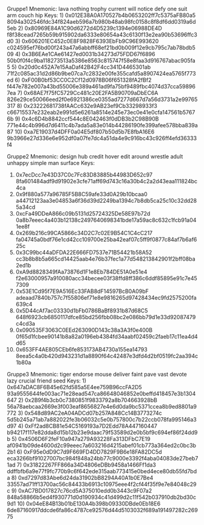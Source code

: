 Gruppe1 Mnemonic:
    lava nothing trophy current will notice defy one suit arm couch hip
Keys:
    1)  0x012E38A0A170527b4b0653202ff7c5375aFB80a5      8094a302546fdc34f824aeb596a7b980b48ab98fc0158c8f8df6dd0319a6d5eb
    2)  0x80969E84A1C90d6272d4D5239c1394e06988DE4D      f8f38cead7265b59b915902da6333e80654a43c6130f13e2ea90b53696ffc3d0
    3)  0x606201EC452c0E8F9828F6393EbFb9C96E993620      c024595ef76bd00f243a47a6abbff68ef21bd0b009f12e9cb795c7ab78bdb509
    4)  0x3B6EAe1CAe61427ed0031b34273d75FDD67f6896      50b0f0f4c9ba118273513a5386e8563c815747f58e8faa3d916767abac905fa5
    5)  0x20d0c452A7e15AaDaf42B42F4cc341D4465301ab      71f2c085ac31d2d86b9be07ca7c2832e00fe355cafd5a8907424ea5765f773ed
    6)  0xF00B0bf53CC0C2Cf12d0978B06f651328fA2fBf2      f447e782e007a43bd55006e389a461ad9fa75bf9489fbc4074d37cca598967ea
    7)  0x68AE7f75fC5729Cc481c20E2FA5B90709aDbEC6A      826e29ce50066eed2f0e6921386ce0355ad7277d667d7a56d3731a2e99765317
    8)  0x23222681738fAACc632e9AB23ef9Cb33298933f3      c66715537e232eab2e991d5e6261a8514e245e73ec0e41e0cfa147561b57676b
    9)  0x4c6D4b8842ccf544c8E042463f0dDB3b2C98B90B      771e44c4b996d7d6411c4b7ada5a83e014b44286190fe399afee578bba839a87
    10) 0xa7E19037d4DFF0a04E5df807b50d5b7E8fbA16E6      9b3966e27d336e6e952df0a07fe7dc4a51da4e9c916bc43c926ff4efd36333f4

Gruppe2 Mnemonic:
    design hub credit hover edit around wrestle adult unhappy simple man surface
Keys:
   1)   0x7ecDcc7e43D37C0c7Fc83D83885b44983D652c97      8fa601484adf9d91902e3cfe71aff69d743c16a30b4c2a2d43eaa111824bc4ca
   2)   0x9f880a577a96785F5B8C59afe33d0A29b10bcaa0      a44712123aa3e04853a6f36d39d2249ba1394c7b8db5ca25c10c32dd285a34cd
   3)   0xcFa49DDeA866c09b5131d25724325De58E97b72d      0a8b7eeec4a403b12138c2497640698341bde17a59ac8c632c1fcb91a041ee8f
   4)   0x269b216c99CA5866c34D2C7c02E9B54C1C4cC217      fa04745a0bdf76e1cd42cc109700e25ba42eaf07c5ff9f0877c84af7b6af625c
   5)   0x3C99bc44aDFDA22E666FD7537e71B54421b58A52      cc3b8b8b5a665cd14425aab4e76b37fec1a77d548213842901f2bff08ba2ed1b
   6)   0xA9d8828349fAa73876d1F1e8Eb784DE51A0e51e4      f2e63000957a910080acc34becee03f38ffd8ff386c6ddf85895e91c7e457309
   7)   0x53E1Cd95f7E9A516Ec33FAB8dF14597BcB0A09bF      adeaad7840b757c7f55806ef71e8e9816265d97428434ec9fd2575200fa639c4
   8)   0x5D44cAf7ac03330d1bFb0786BaBf8931b87d68C5      648f6923cb6850117dfce85bd256fbb08bc2e086bb79d1e33d92087479c4cd3a
   9)   0x090535F3063C0EEd263090D143c38a3A3f0e400B      0f65d1fcbee90141b8a82a0196eb4384fd34aabf02459c2faeb17c11ea4d4d65
   10)  0x653FF4AE805CEb6fe853173AB4730a155ea14793      8eea5c4a0b420d943231d1a8890f64c42487e3dfd4d2bf0519fc2aa394c1b80a

Gruppe3 Mnemonic:
    tiger endorse mouse deliver faint pave vast devote lazy crucial friend seed
Keys:
    1)  0x647aDAC8F6B45e62fd585a5E4ee759B96ccFA2D5      93a9555644fe003ac71e28ead547ca86648046852e0beffd418457e3b1304647
    2)  0x2B9f4b3cb0c7380851f9833792a8b704663928bB      56a78aebcaa2669e3f003eaf8656827e4e6d0da9bc5371ccea8b9ed8801a9772
    3)  0x548d89AC2eA04ADCd07b257A848Cc14B3773274c      5d5b245a71ab7a882022fe3b06032c5e0b757800c7b22ccb078fa995146a3d97
    4)  0xFf2ad8CB81e54C5169193a7D2Edd78A447160447      b94217f117e82dda8d15b12b23e9daac79f53589d2e0b5bf9c694ef86f24dd9b
    5)  0x4506D6F2feF10a947a279A93228Fa313DFbC7E19      af0941b09de4600d2c99eeec7a603216d4215abef01cb773a364ed2c0bc3b2b1
    6)  0xF95e0dD9C7d9F669FD4DD7829F9B6e18FA82DC5d      eca3266bf91027007bc984f848a24bb77c9000e3392f4aba04083de27beb71ad
    7)  0x31822267FF866a34D4806eDBb9458a1466Ff1da3      ddffbfb6a9e77f9fc770b9c6f642ede315aab773415e0bed4ece80db55fd7bda
    8)  0xd7297d83Abe6d24da31902bB8294A40A1b0E7Be4      33557ad71ff13700ac56c84433b6913c10975eee4f2cf44f35f9e7e84048c29c
    9)  0xAC7BD017827c76cd5A375010edd0b3443c9F07a2      848a58866b5ed4f930771d0d190934c41d499d2c11f542b037910db2bd30c9d1
    10) 0x04eE84B13b01bE130A4b398b09330DBde0Eb18E6      6de87160917ddcde6fa86c4787ce92576d44d5103032f689a191497282c26975